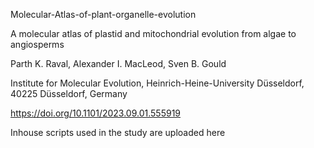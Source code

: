 Molecular-Atlas-of-plant-organelle-evolution

A molecular atlas of plastid and mitochondrial evolution from algae to angiosperms

Parth K. Raval,  Alexander I. MacLeod,  Sven B. Gould

Institute for Molecular Evolution, Heinrich-Heine-University Düsseldorf, 40225 Düsseldorf, Germany

https://doi.org/10.1101/2023.09.01.555919


Inhouse scripts used in the study are uploaded here 

